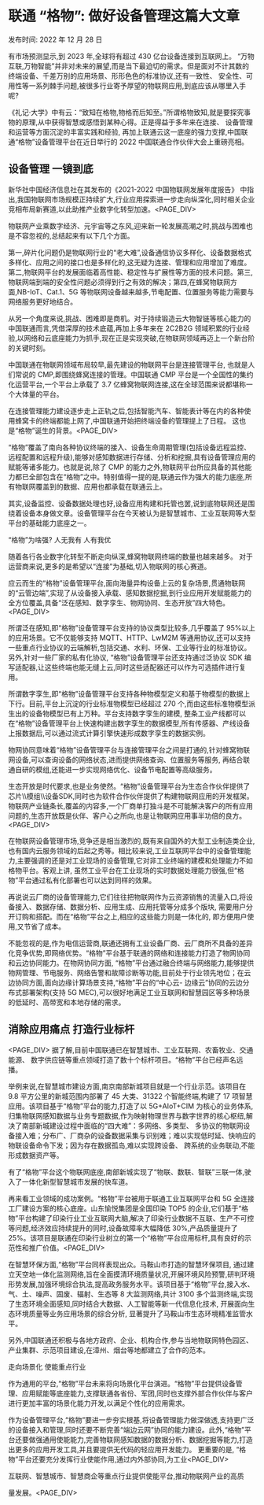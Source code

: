 # 联通 “格物”: 做好设备管理这篇大文章

发布时间: 2022 年 12 月 28 日

有市场预测显示,到 2023 年,全球将有超过 430 亿台设备连接到互联网上。 “万物互联,万物智能”并非对未来的展望,而是当下最迫切的需求。但是面对不计其数的终端设备、千差万别的应用场景、形形色色的标准协议,还有一致性、 安全性、可用性等一系列棘手问题,被很多行业寄予厚望的物联网应用,到底应该从哪里入手呢?

《礼记·大学》中有云：“致知在格物,物格而后知至。”所谓格物致知,就是要探究事物的原理,从中获得智慧或感悟到某种心得。正是得益于多年来在连接、 设备管理和运营等方面沉淀的丰富实践和经验, 再加上联通云这一底座的强力支撑,中国联通“格物”设备管理平台在近日举行的 2022 中国联通合作伙伴大会上重磅亮相。

## 设备管理 一镜到底

新华社中国经济信息社在其发布的《2021-2022 中国物联网发展年度报告》 中指出,我国物联网市场规模正持续扩大,行业应用探索进一步走向纵深化,同时相关企业竞相布局新赛道,以此助推产业数字化转型加速。<PAGE_DIV> 

物联网产业乘数字经济、元宇宙等之东风,迎来新一轮发展高潮之时,挑战与困难也是不容忽视的,总结起来有以下几个方面。

第一,碎片化问题仍是物联网行业的“老大难”,设备通信协议多样化、设备数据格式多样化、应用之间的接口也是多样化的,这无疑为连接、管理和应用增加了难度。第二,物联网平台的发展面临着高性能、稳定性与扩展性等方面的技术问题。第三,物联网端到端的安全性问题必须得到行之有效的解决；第四,在蜂窝物联网方面,NB-IoT、Cat.1、5G 等物联网设备越来越多,节电配置、位置服务等能力需要与网络服务更好地结合。

从另一个角度来说,挑战、困难即是商机。对于持续锻造云大物智链等核心能力的中国联通而言,凭借深厚的技术底蕴,再加上多年来在 2C2B2G 领域积累的行业经验,以网络和云底座能力为抓手,现在正是实现突破,在物联网领域再迈上一个新台阶的关键时刻。

中国联通在物联网领域布局较早,最先建设的物联网平台是连接管理平台, 也就是人们常说的 CMP,即围绕蜂窝连接的管理。中国联通 CMP 平台是一个全国性的集约化运营平台,一个平台上承载了 3.7 亿蜂窝物联网连接,这在全球范围来说都堪称一个大体量的平台。

在连接管理能力建设逐步走上正轨之后,包括智能汽车、智能表计等在内的各种使用蜂窝卡的终端都能上网了,中国联通开始把终端设备的管理提上了日程。 这也是“格物”诞生的背景。<PAGE_DIV> 

“格物”覆盖了南向各种协议终端的接入、设备生命周期管理(包括设备远程监控、远程配置和远程升级),能够对感知数据进行存储、分析和挖掘,具有设备管理应用的赋能等诸多能力。也就是说,除了 CMP 的能力之外,物联网平台所应具备的其他能力都已全部包含在“格物”之中。特别值得一提的是,联通云作为强大的能力底座,所有物联网覆盖到的数据、应用也都承载在联通云上。

其实,设备监控、设备数据处理也好,设备应用构建和托管也罢,说到底物联网还是围绕着设备本身做文章。设备管理平台在今天被认为是智慧城市、工业互联网等大型平台的基础能力底座之一。

“格物”为啥强? 人无我有 人有我优

随着各行各业数字化转型不断走向纵深,蜂窝物联网终端的数量也越来越多。 对于运营商来说,更多的是希望以“连接”为基础,切入物联网的核心赛道。

应云而生的“格物”设备管理平台,面向海量异构设备上云的复杂场景,贯通物联网的“云管边端”,实现了从设备接入承载、感知数据挖掘,到行业应用开发赋能能力的全方位覆盖,具备“泛在感知、数字孪生、物网协同、生态开放”四大特色。<PAGE_DIV> 

所谓泛在感知,即“格物”设备管理平台支持的协议类型比较多,几乎覆盖了 95%以上的应用场景。它不仅能够支持 MQTT、HTTP、LwM2M 等通用协议,还可以支持一些重点行业协议的云端解析,包括交通、水利、环保、工业等行业的标准协议。另外,针对一些厂家的私有化协议, “格物”设备管理平台还支持通过泛协议 SDK 编写适配器,让这些终端也能无缝上云,同时这些适配器还可以作为可选插件进行复用。

所谓数字孪生,即“格物”设备管理平台支持各种物模型定义和基于物模型的数据上下行。目前,平台上沉淀的行业标准物模型已经超过 270 个,而由这些标准物模型派生出的设备物模型已有上万种。平台支持数字孪生的建模, 整条工业产线都可以在“格物”设备管理平台上快速构建出数字孪生的数据模型,所有传感器、产线设备上报数据后,可以通过流式计算引擎快速形成数字孪生的数据实例。

物网协同意味着“格物”设备管理平台与连接管理平台之间是打通的,针对蜂窝物联网设备,可以查询设备的网络状态,进而提供网络查询、位置服务等服务, 再结合联通自研的模组,还能进一步实现网络优化、设备节电配置等高级服务。

生态开放是时代要求,也是业务使然。“格物”设备管理平台为生态合作伙伴提供了芯片\\\\模组\\\\设备SDK,同时也为软件合作伙伴提供了构建物联网应用的开发框架。物联网产业链条长,覆盖的内容多,一个厂商单打独斗是不可能解决客户的所有应用问题的,生态开放既是伙伴、客户心之所向,也是让物联网应用事半功倍的良方。<PAGE_DIV> 

在物联网设备管理市场,竞争还是相当激烈的,既有来自国外的大型工业制造类企业,也有国内云服务领域的后起之秀等。相比较来说,工业互联网平台中的设备管理能力,主要强调的还是对工业现场的设备管理,它对非工业终端的建模和处理能力不如格物平台。客观上讲, 虽然工业平台在工业现场的实时数据处理能力很强,但“格物”平台通过私有化部署也可以达到同样的效果。

再说说云厂商的设备管理能力,它们往往把物联网作为云资源销售的流量入口,将设备接入、数据存储、数据分析、应用生成、应用托管等分成多个版块, 需要用户分开订购和搭配。而在“格物”平台之上,相应的这些能力则是一体化的, 即方便用户使用,又节省了成本。

不能忽视的是,作为电信运营商,联通还拥有工业设备厂商、云厂商所不具备的差异化竞争优势,即网络优势。“格物”平台基于联通的网络和连接能力打造了物网协同和云边协同能力。在物网协同方面, “格物”平台通过融合终端与网络能力,能够提供物网管理、节电服务、网络告警和故障诊断等功能,目前处于行业领先地位；在云边协同方面,面向边缘计算场景支持,“格物”平台的“中心云- 边缘云”协同的云边分布式部署架构(支持 5G MEC),可以很好地满足工业互联网和智慧园区等多种场景的低延时、高带宽和本地存储的需求。

## 消除应用痛点 打造行业标杆

<PAGE_DIV> 据了解,目前中国联通已在智慧城市、工业互联网、农畜牧业、交通能源、 数字供应链等重点领域打造了数十个标杆项目。“格物”平台已经声名远播。

举例来说,在智慧城市建设方面,南京南部新城项目就是一个行业示范。该项目在 9.8 平方公里的新城范围内部署了 45 大类、31322 个智能终端,构建了 17 项智慧应用。该项目基于“格物”平台的能力,打造了以 5G+AIoT+CIM 为核心的业务体系,归集物联网感知数据与业务专题数据,作为映射物理世界与数字世界的核心枢纽,解决了南部新城建设过程中面临的“四大难”：多网络、多类型、 多协议的物联网设备接入难；分布广、厂商杂的设备数据采集与识别难；难以实现低时延、快响应的物联设备命令下发；因为存在数据孤岛,难以实现跨设备、 跨系统的业务联动,不能形成数据资产等。

有了“格物”平台这个物联网底座,南部新城实现了“物联、数联、智联”三联一体,驶入了一体化新型智慧城市发展的快车道。

再来看工业领域的成功案例。“格物”平台被用于联通工业互联网平台和 5G 全连接工厂建设方案的核心底座。山东愉悦集团是全国印染 TOP5 的企业,它们基于“格物”平台构建了印染行业工业互联网大脑,解决了印染行业数据不互联、生产不可控等问题,经济效应持续提升的同时,设备故障率大幅降低 30%,产品质量提升了 25%。该项目是联通在印染行业树立的第一个“格物”平台应用标杆,具有良好的示范性和推广价值。<PAGE_DIV> 

在智慧环保方面,“格物”平台同样表现出众。马鞍山市打造的智慧环保项目, 通过建立天空地一体化监测网络,旨在全面摸清环境质量状况,开展环境风险预警,研判环境形势发展,加强环境综合执法,提高政务服务水平。该项目基于“格物”平台,接入水、气、土、噪声、固废、辐射、生态等 8 大监测网络,共计 3100 多个监测终端,实现了生态环境全面感知,同时结合大数据、人工智能等新一代信息化技术, 开展面向生态环境质量等业务应用场景的综合分析, 显著提升了马鞍山市生态环境精准监管水平。

另外,中国联通还积极与各地方政府、企业、机构合作,参与当地物联网特色园区、产业集群、示范项目建设,在漳州、烟台等地都建立了合作的范本。

走向场景化 使能重点行业

作为通用的平台,“格物”平台未来将向场景化平台演进。“格物”平台提供设备管理、应用赋能等底座能力,支撑联通各省份、军团,同时也支撑外部合作伙伴与客户进行更加丰富的场景化能力开发,以满足个性化的应用需求。

作为设备管理平台,“格物”要进一步夯实根基,将设备管理能力做深做透,支持更广泛的设备接入和管理,同时还要不断完善“端边云网”协同的能力建设。此外,“格物”平台还要做强通用使能能力,完善物联网感知数据的数据分析、数据挖掘等能力,打造出更多的应用开发工具,并且要提供无代码的轻应用开发能力。 更重要的是, “格物”平台还要充分发挥行业使能作用,通过内外部协同,为工业<PAGE_DIV> 

互联网、智慧城市、智慧商企等重点行业提供使能平台,推动物联网产业的高质

量发展。<PAGE_DIV> 